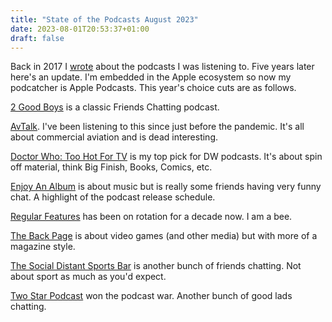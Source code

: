 ```yaml
---
title: "State of the Podcasts August 2023"
date: 2023-08-01T20:53:37+01:00
draft: false
---
```


Back in 2017 I [wrote](/posts/life/state-of-the-podcast-september-2017) about the podcasts I was listening to. Five years later here's an update. I'm embedded in the Apple ecosystem so now my podcatcher is Apple Podcasts. This year's choice cuts are as follows.

[2 Good Boys](https://podcasts.apple.com/gb/podcast/2-good-boys/id1065483891) is a classic Friends Chatting podcast.

[AvTalk](https://podcasts.apple.com/gb/podcast/avtalk-aviation-podcast/id1215571407). I've been listening to this since just before the pandemic. It's all about commercial aviation and is dead interesting.

[Doctor Who: Too Hot For TV](https://podcasts.apple.com/gb/podcast/doctor-who-too-hot-for-tv/id1501843840) is my top pick for DW podcasts. It's about spin off material, think Big Finish, Books, Comics, etc.

[Enjoy An Album](https://podcasts.apple.com/gb/podcast/enjoy-an-album-with-liam-withnail-christopher/id1558358559) is about music but is really some friends having very funny chat. A highlight of the podcast release schedule.

[Regular Features](https://podcasts.apple.com/gb/podcast/regular-features/id457523665) has been on rotation for a decade now. I am a bee.

[The Back Page](https://podcasts.apple.com/gb/podcast/the-back-page-a-video-games-podcast/id1542406765) is about video games (and other media) but with more of a magazine style.

[The Social Distant Sports Bar](https://podcasts.apple.com/gb/podcast/the-socially-distant-sports-bar/id1503926981) is another bunch of friends chatting. Not about sport as much as you'd expect.

[Two Star Podcast](https://podcasts.apple.com/gb/podcast/two-star-podcast/id898737118) won the podcast war. Another bunch of good lads chatting.
